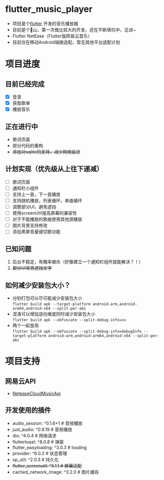 <!--
 * @Creator: Odd
 * @Date: 2022-02-05 03:56:00
 * @LastEditTime: 2022-02-28 16:58:47
 * @FilePath: \flutter_music_player\README.md
-->
# flutter_music_player

- 项目是个[flutter](https://flutter.dev) 开发的音乐播放器
- 目前是个:poop:山，第一次做比较大的开发，还在不断填坑中，见谅~
- Flutter NetEase（Flutter版网易云音乐）
- 目前仅在移动Android端做适配，暂无其他平台适配计划

# 项目进度

## 目前已经完成

- [x] 登录
- [x] 获取歌单
- [x] 播放音乐

## 正在进行中

- 歌词页面
- 部分代码的重构
- ~~添加对sqlite的支持，减少网络延迟~~

## 计划实现（优先级从上往下递减）

- [ ] 歌词页面
- [ ] 通知栏小组件
- [ ] 支持上一首，下一首播放
- [ ] 支持随机播放，列表循环，单曲循环
- [ ] 调整部分UI，避免遮挡
- [ ] 使用screenUtil提高屏幕的兼容性
- [ ] 对于不能播放的歌曲使用其他源播放
- [ ] 图片背景支持修改
- [ ] 添加黑屏音量键切歌功能

## 已知问题

1. 后台不稳定，有概率被杀（好像建立一个通知栏组件就能解决？！）
2. ~~部分UI背景遮挡文字~~

## 如何减少安装包大小？

- 分别打包可以尽可能减少安装包大小  
`flutter build apk --target-platform android-arm,android-arm64,android-x64 --split-per-abi`
- 混淆可以增加逆向难度同时减少安装包大小  
`flutter build apk --obfuscate --split-debug-info=xx`
- 两个一起食用  
`flutter build apk --obfuscate --split-debug-info=debugInfo --target-platform android-arm,android-arm64,android-x64 --split-per-abi`

# 项目支持

## 网易云API

- [NeteaseCloudMusicApi](https://github.com/Binaryify/NeteaseCloudMusicApi)

## 开发使用的插件

- audio_session: ^0.1.6+1 # 音频播放
- just_audio: ^0.9.19 # 音频播放
- dio: ^4.0.4 # 网络请求
- fluttertoast: ^8.0.8 # 弹窗
- flutter_easyloading: ^3.0.3 # loading
- provider: ^6.0.2 # 状态管理
- sp_util: ^2.0.3 # 持久化
- ~~flutter_screenutil: ^5.1.1 # 屏幕适配~~
- cached_network_image: ^3.2.0 # 图片缓存
